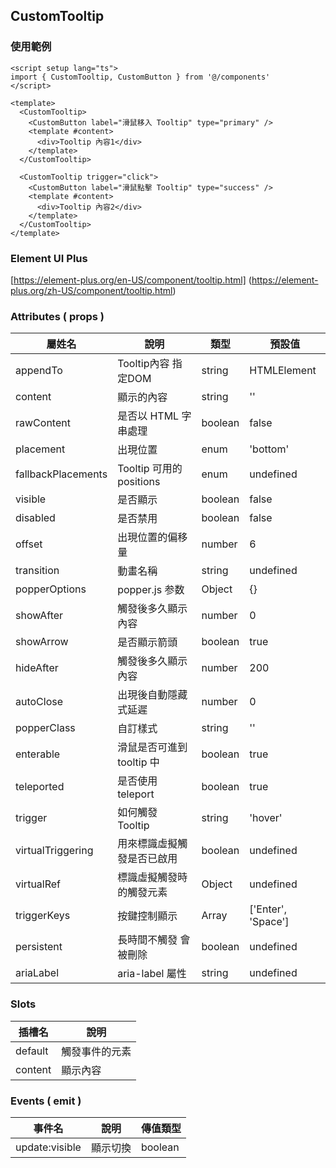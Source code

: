 ## CustomTooltip

### 使用範例

```vue
<script setup lang="ts">
import { CustomTooltip, CustomButton } from '@/components'
</script>

<template>
  <CustomTooltip>
    <CustomButton label="滑鼠移入 Tooltip" type="primary" />
    <template #content>
      <div>Tooltip 內容1</div>
    </template>
  </CustomTooltip>

  <CustomTooltip trigger="click">
    <CustomButton label="滑鼠點擊 Tooltip" type="success" />
    <template #content>
      <div>Tooltip 內容2</div>
    </template>
  </CustomTooltip>
</template>
```

### Element UI Plus

[https://element-plus.org/en-US/component/tooltip.html]
(https://element-plus.org/zh-US/component/tooltip.html)

### Attributes ( props )

| 屬姓名             | 說明                     | 類型    | 預設值      |
| ------------------ | ----------------------- | ------- | ---------- |
| appendTo           | Tooltip內容 指定DOM      | string  | HTMLElement | undefined |
| content            | 顯示的內容               | string  | ''         |
| rawContent         | 是否以 HTML 字串處理      | boolean | false     |
| placement          | 出現位置                 | enum    | 'bottom'  |
| fallbackPlacements | Tooltip 可用的 positions | enum    | undefined |
| visible            | 是否顯示                 | boolean | false     |
| disabled           | 是否禁用                 | boolean | false     |
| offset             | 出現位置的偏移量          | number  | 6         |
| transition         | 動畫名稱                 | string  | undefined |
| popperOptions      | popper.js 参数           | Object  | {}        |
| showAfter          | 觸發後多久顯示內容        | number  | 0         |
| showArrow          | 是否顯示箭頭             | boolean | true       |
| hideAfter          | 觸發後多久顯示內容        | number  | 200       |
| autoClose          | 出現後自動隱藏式延遲      | number  | 0         |
| popperClass        | 自訂樣式                 | string  | ''        |
| enterable          | 滑鼠是否可進到 tooltip 中 | boolean | true      |
| teleported         | 是否使用 teleport        | boolean | true      |
| trigger            | 如何觸發 Tooltip         | string  | 'hover'   |
| virtualTriggering  | 用來標識虛擬觸發是否已啟用 | boolean | undefined |
| virtualRef         | 標識虛擬觸發時的觸發元素   | Object  | undefined |
| triggerKeys        | 按鍵控制顯示              | Array   | ['Enter', 'Space'] |
| persistent         | 長時間不觸發 會被刪除     | boolean | undefined |
| ariaLabel          | aria-label 屬性          | string  | undefined |

### Slots

| 插槽名  | 說明           |
| ------- | -------------- |
| default | 觸發事件的元素 |
| content | 顯示內容       |

### Events ( emit )

| 事件名         | 說明     | 傳值類型 |
| -------------- | -------- | -------- |
| update:visible | 顯示切換 | boolean  |
